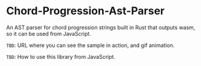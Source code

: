 # Chord-Progression-Ast-Parser

An AST parser for chord progression strings built in Rust that outputs wasm, so it can be used from JavaScript.

`TBD`: URL where you can see the sample in action, and gif animation.

`TBD`: How to use this library from JavaScript.
